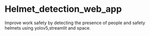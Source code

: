 # Helmet_detection_web_app
Improve work safety by detecting the presence of people and safety helmets using yolov5,streamlit and space.
